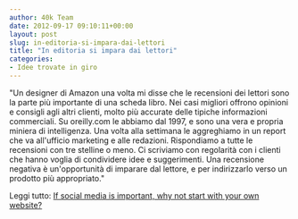 ```yaml
---
author: 40k Team
date: 2012-09-17 09:10:11+00:00
layout: post
slug: in-editoria-si-impara-dai-lettori
title: "In editoria si impara dai lettori"
categories:
- Idee trovate in giro
---
```


"Un designer di Amazon una volta mi disse che le recensioni dei lettori sono la parte più importante di una scheda libro. Nei casi migliori offrono opinioni e consigli agli altri clienti, molto più accurate delle tipiche informazioni commerciali. Su oreilly.com le abbiamo dal 1997, e sono una vera e propria miniera di intelligenza. Una volta alla settimana le aggreghiamo in un report che va all'ufficio marketing e alle redazioni. Rispondiamo a tutte le recensioni con tre stelline o meno. Ci scriviamo con regolarità con i clienti che hanno voglia di condividere idee e suggerimenti. Una recensione negativa è un'opportunità di imparare dal lettore, e per indirizzarlo verso un prodotto più appropriato." 

Leggi tutto: [If social media is important, why not start with your own website?](http://toc.oreilly.com/2012/09/if-social-media-is-important-why-not-start-with-your-own-website.html)
